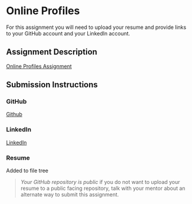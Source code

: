 # Online Profiles
For this assignment you will need to upload your resume and provide links to your GitHub account and your LinkedIn account.

## Assignment Description
[Online Profiles Assignment](https://education.launchcode.org/liftoff/modules/assignments/online-profiles)

## Submission Instructions
 
### GitHub
<a href= "https://github.com/leafydreams">Github</a>
 
### LinkedIn
<a href= "https://www.linkedin.com/in/jennifer-dickinson-054ab990/">LinkedIn</a>

### Resume
Added to file tree

> *Your GitHub repository is public* if you do not want to upload your resume to a public facing repository, talk with your mentor about an alternate way to submit this assignment.
